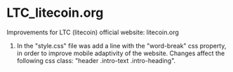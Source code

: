 # LTC_litecoin.org
Improvements for LTC (litecoin) official website: litecoin.org

1. In the "style.css" file was add a line with the "word-break" css property, in order to improve mobile adaptivity of the website. Changes affect the following css class: "header .intro-text .intro-heading". 


